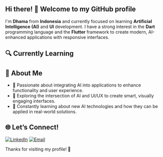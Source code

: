 ## Hi there! 👋 Welcome to my GitHub profile

I'm **Dhama** from **Indonesia** and currently focused on learning **Artificial Intelligence (AI)** and **UI** development. I have a strong interest in the **Dart** programming language and the **Flutter** framework to create modern, AI-enhanced applications with responsive interfaces.

## 🔍 Currently Learning


## 🎯 About Me

- 🌱 Passionate about integrating AI into applications to enhance functionality and user experience.
- 🎨 Exploring the intersection of AI and UI/UX to create smart, visually engaging interfaces.
- 🤖 Constantly learning about new AI technologies and how they can be applied in real-world solutions.


## 🌐 Let’s Connect!

[![LinkedIn](https://img.shields.io/badge/LinkedIn-000?style=for-the-badge&logo=linkedin&logoColor=0A66C2)](https://www.linkedin.com/in/dhama-shidqi-putra-12897232a)
[![Email](https://img.shields.io/badge/Email-000?style=for-the-badge&logo=gmail&logoColor=EA4335)](mailto:dhamzk026@gmail.com)

Thanks for visiting my profile! 🚀
